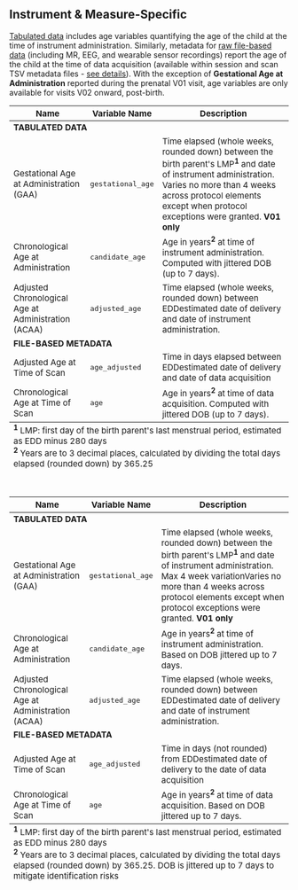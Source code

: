 ## Instrument & Measure-Specific

[Tabulated data](../datacuration/phenotypes.md) includes age variables quantifying the age of the child at the time of instrument administration. Similarly, metadata for [raw file-based data](../datacuration/file-based-data.md#raw-bids) (including MR, EEG, and wearable sensor recordings) report the age of the child at the time of data acquisition (available within session and scan TSV metadata files - [see details](../datacuration/file-based-data.md#participant-session-scan-level-data)). With the exception of **Gestational Age at Administration** reported during the prenatal V01 visit, age variables are only available for visits V02 onward, post-birth.

<table class="compact-table-no-vertical-lines" style="width: 100%; border-collapse: collapse; table-layout: fixed; font-size: 15px;">
<thead>
  <tr>
    <th>Name</th>
    <th>Variable Name</th>
    <th>Description</th>
  </tr>
</thead>
<tbody>
<tr><td colspan="3"><b>TABULATED DATA</b></td></tr>
<tr>
<td>Gestational Age at Administration (GAA)</td>
<td><code>gestational_age</code></td>
<td style="word-wrap: break-word; white-space: normal;">Time elapsed (whole weeks, rounded down) between the birth parent's LMP<sup><b>1</b></sup> and date of instrument administration. Varies no more than 4 weeks across protocol elements except when protocol exceptions were granted. <b>V01 only</b>
</td>
</tr>
<tr>
<td>Chronological Age at Administration</td>
<td><code>candidate_age</code></td>
<td style="word-wrap: break-word; white-space: normal;">Age in years<sup><b>2</b></sup> at time of instrument administration. Computed with jittered DOB (up to 7 days).</td>
</tr>
<tr>
<td>Adjusted Chronological Age at Administration (ACAA)</td>
<td><code>adjusted_age</code></td>
<td style="word-wrap: break-word; white-space: normal;">Time elapsed (whole weeks, rounded down) between <span class="tooltip">EDD<span class="tooltiptext">estimated date of delivery</span></span> and date of instrument administration.</td>
</tr>
<tr><td colspan="3"><b>FILE-BASED METADATA</b></td></tr>
<tr>
<td>Adjusted Age at Time of Scan</td>
<td><code>age_adjusted</code></td>
<td style="word-wrap: break-word; white-space: normal;">Time in days elapsed between <span class="tooltip">EDD<span class="tooltiptext">estimated date of delivery</span></span> and date of data acquisition</td>
</tr>
<tr>
<td>Chronological Age at Time of Scan</td>
<td><code>age</code></td>
<td style="word-wrap: break-word; white-space: normal;">Age in years<sup><b>2</b></sup> at time of data acquisition. Computed with jittered DOB (up to 7 days).</td>
</tr>
</tbody>
<tfoot><tr><td colspan="3" style="word-wrap: break-word; white-space: normal;">
  <sup><b>1</b></sup> LMP: first day of the birth parent's last menstrual period, estimated as EDD minus 280 days<br>
  <sup><b>2</b></sup> Years are to 3 decimal places, calculated by dividing the total days elapsed (rounded down) by 365.25</td>
</tr></tfoot>
</table>






<br>

<table class="compact-table-no-vertical-lines" style="width: 100%; border-collapse: collapse; table-layout: fixed; font-size: 15px;">
<thead>
  <tr>
    <th>Name</th>
    <th>Variable Name</th>
    <th>Description</th>
  </tr>
</thead>
<tbody>
<tr><td colspan="3"><b>TABULATED DATA</b></td></tr>
<tr>
<td style="word-wrap: break-word; white-space: normal;">Gestational Age at Administration (GAA)</td>
<td><code>gestational_age</code></td>
<td style="word-wrap: break-word; white-space: normal;">Time elapsed (whole weeks, rounded down) between the birth parent's LMP<sup><b>1</b></sup> and date of instrument administration. <span class="tooltip">Max 4 week variation<span class="tooltiptext">Varies no more than 4 weeks across protocol elements except when protocol exceptions were granted</span></span>. <b>V01 only</b>
</td>
</tr>
<tr>
<td style="word-wrap: break-word; white-space: normal;">Chronological Age at Administration</td>
<td><code>candidate_age</code></td>
<td style="word-wrap: break-word; white-space: normal;">Age in years<sup><b>2</b></sup> at time of instrument administration. Based on DOB jittered up to 7 days.</td>
</tr>
<tr>
<td style="word-wrap: break-word; white-space: normal;">Adjusted Chronological Age at Administration (ACAA)</td>
<td><code>adjusted_age</code></td>
<td style="word-wrap: break-word; white-space: normal;">Time elapsed (whole weeks, rounded down) between <span class="tooltip">EDD<span class="tooltiptext">estimated date of delivery</span></span> and date of instrument administration.</td>
</tr>
<tr><td colspan="3"><b>FILE-BASED METADATA</b></td></tr>
<tr>
<td style="word-wrap: break-word; white-space: normal;">Adjusted Age at Time of Scan</td>
<td><code>age_adjusted</code></td>
<td style="word-wrap: break-word; white-space: normal;">Time in days (not rounded) from <span class="tooltip">EDD<span class="tooltiptext">estimated date of delivery</span></span> to the date of data acquisition</td>
</tr>
<tr>
<td style="word-wrap: break-word; white-space: normal;">Chronological Age at Time of Scan</td>
<td><code>age</code></td>
<td style="word-wrap: break-word; white-space: normal;">Age in years<sup><b>2</b></sup> at time of data acquisition. Based on DOB jittered up to 7 days.</td>
</tr>
</tbody>
<tfoot><tr><td colspan="3" style="word-wrap: break-word; white-space: normal;">
  <sup><b>1</b></sup> LMP: first day of the birth parent's last menstrual period, estimated as EDD minus 280 days<br>
  <sup><b>2</b></sup> Years are to 3 decimal places, calculated by dividing the total days elapsed (rounded down) by 365.25. DOB is jittered up to 7 days to mitigate identification risks</td>
</tr></tfoot>
</table>


